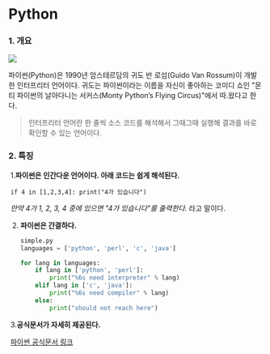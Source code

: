 # Python 

### 1. 개요

![](https://wikidocs.net/images/page/5/pahkey_KRRKrp.png)

파이썬(Python)은 1990년 암스테르담의 귀도 반 로섬(Guido Van Rossum)이 개발한 인터프리터 언어이다. 귀도는 파이썬이라는 이름을 자신이 좋아하는 코미디 쇼인 "몬티 파이썬의 날아다니는 서커스(Monty Python’s Flying Circus)"에서 따.왔다고 한다.

> 인터프리터 언어란 한 줄씩 소스 코드를 해석해서 그때그때 실행해 결과를 바로 확인할 수 있는 언어이다.



### 2. 특징

​	1.**파이썬은 인간다운 언어이다. 아래 코드는 쉽게 해석된다.**

​		`if 4 in [1,2,3,4]: print("4가 있습니다")`

​		*만약 4가 1, 2, 3, 4 중에 있으면 "4가 있습니다"를 출력한다.* 라고 말이다.

 2. **파이썬은 간결하다.**

    ```python
    simple.py
    languages = ['python', 'perl', 'c', 'java']
    
    for lang in languages:
    	if lang in ['python', 'perl']:
    		print("%6s need interpreter" % lang)
    	elif lang in ['c', 'java']:
    		print("%6s need compiler" % lang)
    	else:
    		print("should not reach here")
    ```

​	3.**공식문서가 자세히 제공된다.**

​		[파이썬 공식문서 링크](https://docs.python.org/3/)


